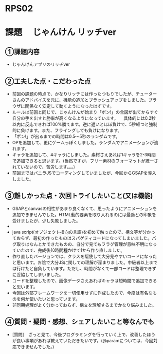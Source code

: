 # RPS02

# 課題　 じゃんけん リッチver

## ①課題内容
- じゃんけんアプリのリッチver

## ②工夫した点・こだわった点
- 前回の課題の時点で、かなりリッチには作ったつもりでしたが、チューターさんのアドバイスを元に、機能の追加とブラッシュアップをしました。ブラウザに関係なく安定して動くようになったはずです。
- ルールは前回と同じで、じゃんけんが始まり「ポン!」の合図が出てからすぐ自分の手を出すと勝率が高くなるようになっています。
　具体的には0.2秒以内に反応できれば100%勝てます。逆に遅いとほぼ負けで、5秒経つと強制的に負けます。また、フライングしても負けになります。
- 「ポン!」が出るまでの時間は0.5～5秒のランダムです。
- OPを追加して、更にゲームっぽくしました。ランダムでアニメーションが流れます。
- キャラを追加して、4キャラにしました。素材さえあれば1キャラを2-3時間で追加できると思います。(当然ですが、フリー素材のフォーマットが統一されていないので、苦労します。。。)
- 前回まではバニラJSでコーディングしていましたが、今回からGSAPを導入しました。

## ③難しかった点・次回トライしたいこと(又は機能)
- GSAPとcanvasの相性があまり良くなくて、思ったようにアニメーションを追加できませんでした。HTML動的要素を取り入れるのには最適との印象を受けましたが、少し失敗しました。
- 
- java script(オブジェクト指向の言語)を初めて触ったので、構文等が分かっておらず、最初の作ったものはスパゲティコードになってしまいました。バグ取りはなんとかできたものの、自分で見てもフラグ管理が意味不明になっていたので、完成後10時間程かけて1から作り直しました。
- 作り直したバージョンでは、クラスを駆使して大分見やすいコードになったと思います。お陰で大分JSに関しての理解が深まりました。中級者以上までは行けたと自負しています。ただし、時間がなくて一部コードは整理できずに妥協してしまいました。
- コードを整理したので、画像データさえあればキャラは短時間で追加できると思います。
- 今回は外部フレームワークを一切使用せずに作成したので、今度は有名なものを何か使いたいと思っています。
- 非同期処理がよく分かっておらず、構文を理解するまでかなり悩みました。

## ④質問・疑問・感想、シェアしたいこと等なんでも
- [質問]　ざっと見て、今後プログラミングを行っていく上で、改善したほうが良い事項があれば教えていただきたいです。(@paramについては、今回対応できませんでした。)
